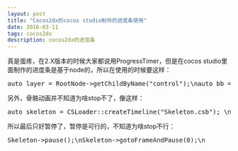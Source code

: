 ```yaml
---
layout: post
title: "Cocos2dx的cocos studio制作的进度条使用"
date: 2016-03-11
tags: cocos2dx
description: cocos2dx的进度条
---
```

<p>
	真是蛋疼，在2.X版本的时候大家都说用ProgressTimer，但是在cocos studio里面制作的进度条是基于node的，所以在使用的时候要这样：
</p>
<pre class="lang-c++" data-lang="c++">auto layer = RootNode-&gt;getChildByName("control");\nauto bb = dynamic_cast&lt;LoadingBar*&gt;(layer-&gt;getChildByName("bloodBar"));\nbb-&gt;setPercent(50);\n</pre>
<p>另外，骨骼动画并不知道为啥stop不了，像这样：</p>
<pre class="lang-c++" data-lang="c++">auto skeleton = CSLoader::createTimeline("Skeleton.csb"); \nlog(run); \nskeleton-&gt;play("run", true); \n skeleton-&gt;setTag(5); \nPlayer-&gt;runAction(skeleton); \n\n \n----------------------------------- \n \nlog("stop run"); \nPlayer-&gt;stopActionByTag(5); \n</pre>
<p>所以最后只好暂停了，暂停是可行的，不知道为啥stop不行：</p>
<pre class="">Skeleton-&gt;pause();\nSkeleton-&gt;gotoFrameAndPause(0);\n</pre>